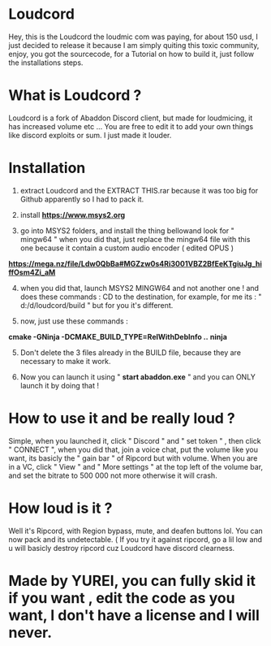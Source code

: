 # Loudcord

Hey, this is the Loudcord the loudmic com was paying, for about 150 usd, I just decided to release it because I am simply quiting this toxic community, enjoy, you got the sourcecode, for a Tutorial on how to build it, just follow the installations steps.

# What is Loudcord ?

Loudcord is a fork of Abaddon Discord client, but made for loudmicing, it has increased volume etc ... You are free to edit it to add your own things like discord exploits or sum. I just made it louder.


# Installation

1) extract Loudcord and the EXTRACT THIS.rar because it was too big for Github apparently so I had to pack it.

2) install **https://www.msys2.org**
   
3) go into MSYS2 folders, and install the thing bellowand look for " mingw64 " when you did that, just replace the mingw64 file with this one because it contain a custom audio encoder ( edited OPUS )
 
**https://mega.nz/file/Ldw0QbBa#MGZzw0s4Ri3001VBZ2BfEeKTgiuJg_hiffOsm4Zi_aM**
 
4) when you did that, launch MSYS2 MINGW64 and not another one ! and does these commands : CD to the destination, for example, for me its : " d:/d/loudcord/build " but for you it's different.

5) now, just use these commands :
 
**cmake -GNinja -DCMAKE_BUILD_TYPE=RelWithDebInfo ..**
**ninja**

5) Don't delete the 3 files already in the BUILD file, because they are necessary to make it work.
  
6) Now you can launch it using " **start abaddon.exe** " and you can ONLY launch it by doing that !

# How to use it and be really loud ?

Simple, when you launched it, click " Discord " and " set token " , then click " CONNECT ", when you did that, join a voice chat, put the volume like you want, its basicly the " gain bar " of Ripcord but with volume.
When you are in a VC, click " View " and " More settings " at the top left of the volume bar, and set the bitrate to 500 000 not more otherwise it will crash.

# How loud is it ?

Well it's Ripcord, with Region bypass, mute, and deafen buttons lol. You can now pack and its undetectable. ( If you try it against ripcord, go a lil low and u will basicly destroy ripcord cuz Loudcord have discord clearness.

# Made by YUREI, you can fully skid it if you want , edit the code as you want, I don't have a license and I will never.
